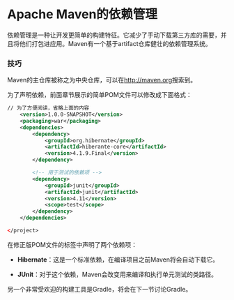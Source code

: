 # Apache Maven的依赖管理

依赖管理是一种让开发更简单的构建特征。它减少了手动下载第三方库的需要，并且将他们打包进应用。Maven有一个基于artifact仓库健壮的依赖管理系统。

### 技巧 ###
Maven的主仓库被称之为中央仓库，可以在<http://maven.org>搜索到。

为了声明依赖，前面章节展示的简单POM文件可以修改成下面格式：
```xml
// 为了方便阅读，省略上面的内容
	<version>1.0.0-SNAPSHOT</version>
	<packaging>war</packaging>
	<dependencies>
		<dependency>
			<groupId>org.hibernate</groupId>
			<artifactId>hiberante-core</artifactId>
			<version>4.1.9.Final</version>
		</dependency>

		<!-- 用于测试的依赖项 -->
		<dependency>
			<groupId>junit</groupId>
			<artifactId>junit</artifactId>
			<version>4.11</version>
			<scope>test</scope>
		</dependency>
	</dependencies>

</project>
```

在修正版POM文件的<dependencies>标签中声明了两个依赖项：

* **Hibernate**：这是一个标准依赖，在编译项目之前Maven将会自动下载它。

* **JUnit**：对于这个依赖，Maven会改变用来编译和执行单元测试的类路径。

另一个非常受欢迎的构建工具是Gradle，将会在下一节讨论Gradle。